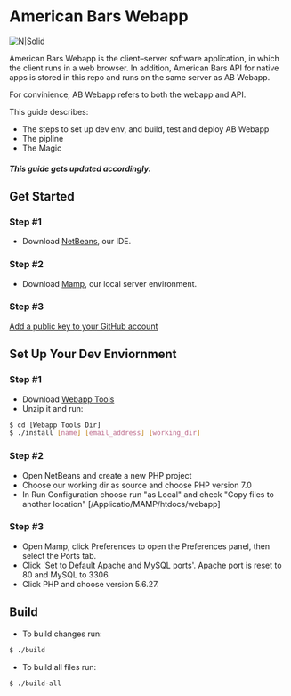 # American Bars Webapp

[![N|Solid](https://americanbars.com/default/images/americanbars.png)](https://nodesource.com/products/nsolid)

American Bars Webapp is the client–server software application, in which the client runs in a web browser. In addition, American Bars API for native apps is stored in this repo and runs on the same server as AB Webapp. 

For convinience, AB Webapp refers to both the webapp and API.

This guide describes:

  - The steps to set up dev env, and build, test and deploy AB Webapp
  - The pipline
  - The Magic
 
##### This guide gets updated accordingly.

## Get Started

### Step #1
* Download [NetBeans][netbeans], our IDE.

### Step #2
* Download [Mamp][mamp], our local server environment.

### Step #3
[Add a public key to your GitHub account][sshkey]

## Set Up Your Dev Enviornment

### Step #1
* Download [Webapp Tools][webapp_tools]
* Unzip it and run:
```sh
$ cd [Webapp Tools Dir]
$ ./install [name] [email_address] [working_dir]
```

### Step #2
* Open NetBeans and create a new PHP project
* Choose our working dir as source and choose PHP version 7.0
* In Run Configuration choose run "as Local" and check "Copy files to another location" [/Applicatio/MAMP/htdocs/webapp]

### Step #3
* Open Mamp, click Preferences to open the Preferences panel, then select the Ports tab.
* Click 'Set to Default Apache and MySQL ports'. Apache port is reset to 80 and MySQL to 3306. 
* Click PHP and choose version 5.6.27.

## Build

* To build changes run:
```sh
$ ./build
```

* To build all files run:
```sh
$ ./build-all
```

[//]: # (These are reference links used in the body of this note and get stripped out when the markdown processor does its job. There is no need to format nicely because it shouldn't be seen. Thanks SO - http://stackoverflow.com/questions/4823468/store-comments-in-markdown-syntax)


   [sshkey]: <http://daringfireball.net/projects/markdown/>
   [netbeans]: <https://netbeans.org/downloads/start.html?platform=macosx&lang=en&option=php>
   [mamp]: <http://downloads6.mamp.info/MAMP-PRO/releases/4.0.6/MAMP_MAMP_PRO_4.0.6.pkg>
   [webapp_tools]: <http://54.89.247.251:8080/userContent/webapp/*zip*/webapp.zip>
